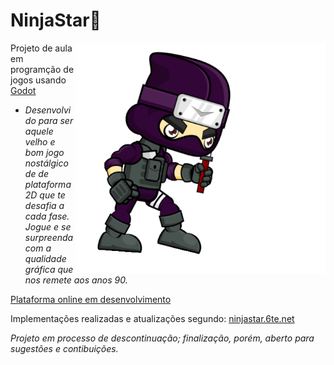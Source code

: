 # NinjaStar:space_invader:

<img src="https://github.com/carvalhoandre/NinjaStar/blob/master/NinjaStar/recursos/imagens/personagens/Attack__000.png" max-width="400px" width="400px" align="right" alt="Logo_andre">

Projeto de aula em programção de jogos usando [Godot](https://godotengine.org//)

- _Desenvolvido para ser aquele velho e bom jogo nostálgico de de plataforma 2D que te desafia a cada fase. Jogue e se surpreenda com a qualidade gráfica que nos remete aos anos 90._

[Plataforma online em desenvolvimento](https://github.com/carvalhoandre/NinjaStar-site)


Implementações realizadas e atualizações segundo: [ninjastar.6te.net](http://ninjastar.6te.net/)


_Projeto em processo de descontinuação; finalização, porém, aberto para sugestões e contibuições._
